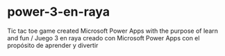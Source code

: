 # power-3-en-raya
Tic tac toe game created Microsoft Power Apps with the purpose of learn and fun / Juego 3 en raya creado con Microsoft Power Apps con el propósito de aprender y divertir
